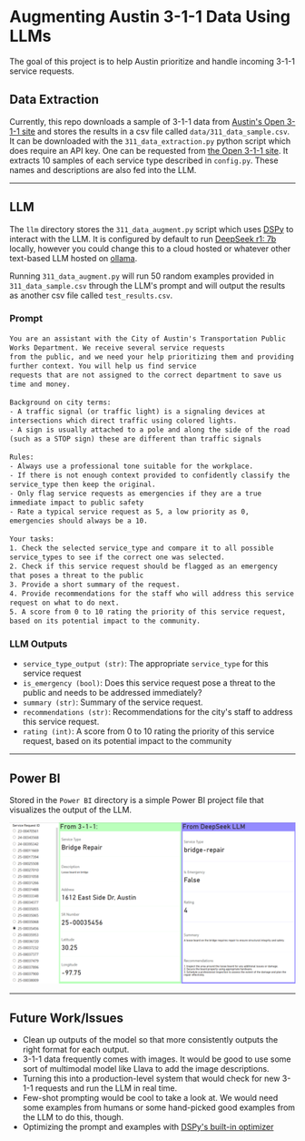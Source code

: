 # Augmenting Austin 3-1-1 Data Using LLMs

The goal of this project is to help Austin prioritize and handle incoming 3-1-1 service requests.

## Data Extraction

Currently, this repo downloads a sample of 3-1-1 data from [Austin's Open 3-1-1 site](https://311.austintexas.gov/) and stores
the results in a csv file called `data/311_data_sample.csv`. It can be downloaded with the `311_data_extraction.py` python
script which does require an API key. One can be requested from [the Open 3-1-1 site](https://311.austintexas.gov/open311/app_requests/new).
It extracts 10 samples of each service type described in `config.py`. These names and descriptions are also fed into the LLM.

***

## LLM

The `llm` directory stores the `311_data_augment.py` script which uses [DSPy](https://dspy.ai/) to interact with the LLM.
It is configured by default to run [DeepSeek r1: 7b](https://ollama.com/library/deepseek-r1:7b) locally, however you could
change this to a cloud hosted or whatever other text-based LLM hosted on [ollama](https://ollama.com/).

Running `311_data_augment.py` will run 50 random examples provided in `311_data_sample.csv` through the LLM's prompt and 
will output the results as another csv file called `test_results.csv`.

### Prompt

```
You are an assistant with the City of Austin's Transportation Public Works Department. We receive several service requests
from the public, and we need your help prioritizing them and providing further context. You will help us find service
requests that are not assigned to the correct department to save us time and money.

Background on city terms:
- A traffic signal (or traffic light) is a signaling devices at intersections which direct traffic using colored lights.
- A sign is usually attached to a pole and along the side of the road (such as a STOP sign) these are different than traffic signals

Rules:
- Always use a professional tone suitable for the workplace.
- If there is not enough context provided to confidently classify the service_type then keep the original.
- Only flag service requests as emergencies if they are a true immediate impact to public safety
- Rate a typical service request as 5, a low priority as 0, emergencies should always be a 10.

Your tasks:
1. Check the selected service_type and compare it to all possible service_types to see if the correct one was selected.
2. Check if this service request should be flagged as an emergency that poses a threat to the public
3. Provide a short summary of the request.
4. Provide recommendations for the staff who will address this service request on what to do next.
5. A score from 0 to 10 rating the priority of this service request, based on its potential impact to the community.
```

### LLM Outputs
- `service_type_output (str)`: The appropriate `service_type` for this service request
- `is_emergency (bool)`: Does this service request pose a threat to the public and needs to be addressed immediately?
- `summary (str)`: Summary of the service request.
- `recommendations (str)`: Recommendations for the city's staff to address this service request.
- `rating (int)`: A score from 0 to 10 rating the priority of this service request, based on its potential impact to the community

***

## Power BI

Stored in the `Power BI` directory is a simple Power BI project file that visualizes the output of the LLM.

![Power BI dashboard image comparing the outputs of the model to the input 3-1-1 data](docs/powerbi.PNG)

***

## Future Work/Issues

- Clean up outputs of the model so that more consistently outputs the right format for each output.
- 3-1-1 data frequently comes with images. It would be good to use some sort of multimodal model like Llava to add the image descriptions.
- Turning this into a production-level system that would check for new 3-1-1 requests and run the LLM in real time.
- Few-shot prompting would be cool to take a look at. We would need some examples from humans or some hand-picked good examples from the LLM to do this, though.
- Optimizing the prompt and examples with [DSPy's built-in optimizer](https://dspy.ai/learn/optimization/optimizers/)
